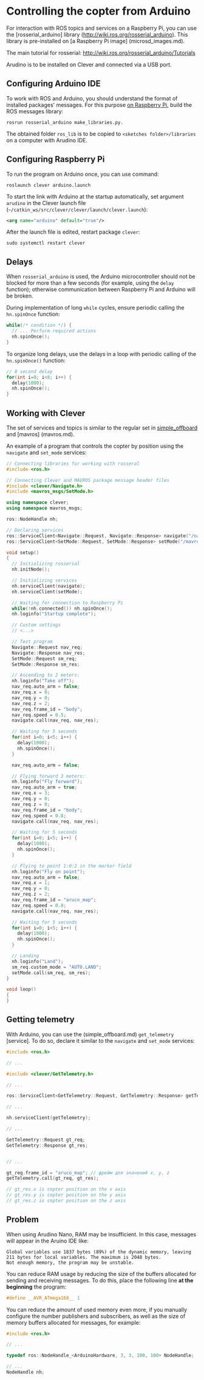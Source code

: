 # Controlling the copter from Arduino

For interaction with ROS topics and services on a Raspberry Pi, you can use the [rosserial_arduino] library (http://wiki.ros.org/rosserial_arduino). This library is pre-installed on [a Raspberry Pi image] (microsd_images.md).

The main tutorial for rosserial: http://wiki.ros.org/rosserial_arduino/Tutorials

Arudino is to be installed on Clever and connected via a USB port.

## Configuring Arduino IDE

To work with ROS and Arduino, you should understand the format of installed packages' messages. For this purpose [on Raspberry Pi](ssh.md), build the ROS messages library:

```(bash)
rosrun rosserial_arduino make_libraries.py.
```

The obtained folder `ros_lib` is to be copied to `<sketches folder>/libraries` on a computer with Arudino IDE.

## Configuring Raspberry Pi

To run the program on Arduino once, you can use command:

```(bash)
roslaunch clever arduino.launch
```

To start the link with Arduino at the startup automatically, set argument `arudino` in the Clever launch file (`~/catkin_ws/src/clever/clever/launch/clever.launch`):

```xml
<arg name="arduino" default="true"/>
```

After the launch file is edited, restart package `clever`:

```(bash)
sudo systemctl restart clever
```

## Delays

When `rosserial_arduino` is used, the Arduino microcontroller should not be blocked for more than a few seconds (for example, using the `delay` function); otherwise communication between Raspberry Pi and Arduino will be broken.

During implementation of long `while` cycles, ensure periodic calling the `hn.spinOnce` function:

```cpp
while(/* condition */) {
  // ... Perform required actions
  nh.spinOnce();
}
```

To organize long delays, use the delays in a loop with periodic calling of the `hn.spinOnce()` function:

```cpp
// 8 second delay
for(int i=0; i<8; i++) {
  delay(1000);
  nh.spinOnce();
}
```

## Working with Clever

The set of services and topics is similar to the regular set in [simple_offboard](simple_offboard.md) and [mavros] (mavros.md).

An example of a program that controls the copter by position using the `navigate` and `set_mode` services:

```cpp
// Connecting libraries for working with rosseral
#include <ros.h>

// Connecting Clever and MAVROS package message header files
#include <clever/Navigate.h>
#include <mavros_msgs/SetMode.h>

using namespace clever;
using namespace mavros_msgs;

ros::NodeHandle nh;

// Declaring services
ros::ServiceClient<Navigate::Request, Navigate::Response> navigate("/navigate");
ros::ServiceClient<SetMode::Request, SetMode::Response> setMode("/mavros/set_mode");

void setup()
{
  // Initializing rosserial
  nh.initNode();

  // Initializing services
  nh.serviceClient(navigate);
  nh.serviceClient(setMode);

  // Waiting for connection to Raspberry Pi
  while(!nh.connected()) nh.spinOnce();
  nh.loginfo("Startup complete");

  // Custom settings
  // <...>

  // Test program
  Navigate::Request nav_req;
  Navigate::Response nav_res;
  SetMode::Request sm_req;
  SetMode::Response sm_res;

  // Ascending to 2 meters:
  nh.loginfo("Take off");
  nav_req.auto_arm = false;
  nav_req.x = 0;
  nav_req.y = 0;
  nav_req.z = 2;
  nav_req.frame_id = "body";
  nav_req.speed = 0.5;
  navigate.call(nav_req, nav_res);

  // Waiting for 5 seconds
  for(int i=0; i<5; i++) {
  	delay(1000);
  	nh.spinOnce();
  }

  nav_req.auto_arm = false;

  // Flying forward 3 meters:
  nh.loginfo("Fly forward");
  nav_req.auto_arm = true;
  nav_req.x = 3;
  nav_req.y = 0;
  nav_req.z = 0;
  nav_req.frame_id = "body";
  nav_req.speed = 0.8;
  navigate.call(nav_req, nav_res);

  // Waiting for 5 seconds
  for(int i=0; i<5; i++) {
    delay(1000);
    nh.spinOnce();
  }

  // Flying to point 1:0:2 in the marker field
  nh.loginfo("Fly on point");
  nav_req.auto_arm = false;
  nav_req.x = 1;
  nav_req.y = 0;
  nav_req.z = 2;
  nav_req.frame_id = "aruco_map";
  nav_req.speed = 0.8;
  navigate.call(nav_req, nav_res);

  // Waiting for 5 seconds
  for(int i=0; i<5; i++) {
    delay(1000);
    nh.spinOnce();
  }

  // Landing
  nh.loginfo("Land");
  sm_req.custom_mode = "AUTO.LAND";
  setMode.call(sm_req, sm_res);
}

void loop()
{
}
```

## Getting telemetry

With Arduino, you can use the (simple_offboard.md) `get_telemetry` [service]. To do so, declare it similar to the `navigate` and `set_mode` services:

```cpp
#include <ros.h>

// ...

#include <clever/GetTelemetry.h>

// ...

ros::ServiceClient<GetTelemetry::Request, GetTelemetry::Response> getTelemetry("/get_telemetry");

// ...

nh.serviceClient(getTelemetry);

// ...

GetTelemetry::Request gt_req;
GetTelemetry::Response gt_res;


// ...

gt_req.frame_id = "aruco_map"; // фрейм для значений x, y, z
getTelemetry.call(gt_req, gt_res);

// gt_res.x is copter position on the x axis
// gt_res.y is copter position on the y axis
// gt_res.z is copter position on the z axis
```

## Problem

When using Arudino Nano, RAM may be insufficient. In this case, messages will appear in the Aruino IDE like:

```
Global variables use 1837 bytes (89%) of the dynamic memory, leaving 211 bytes for local variables. The maximum is 2048 bytes.
Not enough memory, the program may be unstable.
```

You can reduce RAM usage by reducing the size of the buffers allocated for sending and receiving messages. To do this, place the following line **at the beginning** the program:

```cpp
#define __AVR_ATmega168__ 1
```

You can reduce the amount of used memory even more, if you manually configure the number publishers and subscribers, as well as the size of memory buffers allocated for messages, for example:

```cpp
#include <ros.h>

// ...

typedef ros::NodeHandle_<ArduinoHardware, 3, 3, 100, 100> NodeHandle;

// ...
NodeHandle nh;
```